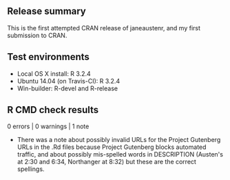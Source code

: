 ## Release summary

This is the first attempted CRAN release of janeaustenr, and my first submission to CRAN.

## Test environments
* Local OS X install: R 3.2.4
* Ubuntu 14.04 (on Travis-CI): R 3.2.4
* Win-builder: R-devel and R-release

## R CMD check results

0 errors | 0 warnings | 1 note

* There was a note about possibly invalid URLs for the Project Gutenberg URLs in the .Rd files because Project Gutenberg blocks automated traffic, and about possibly mis-spelled words in DESCRIPTION (Austen's at 2:30 and 6:34, Northanger at 8:32) but these are the correct spellings.
